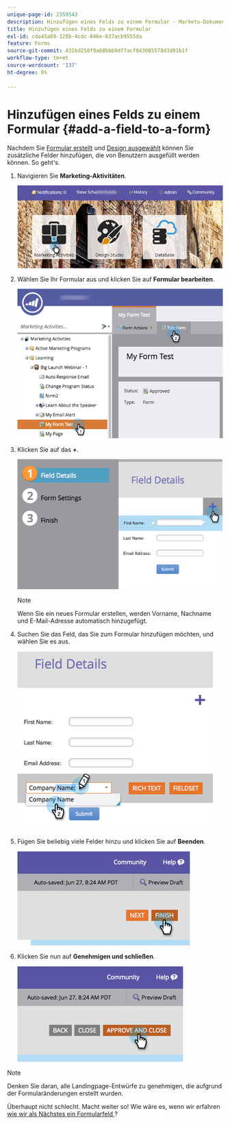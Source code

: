 ```yaml
---
unique-page-id: 2359543
description: Hinzufügen eines Felds zu einem Formular - Marketo-Dokumente - Produktdokumentation
title: Hinzufügen eines Felds zu einem Formular
exl-id: cda45a69-128b-4cdc-846e-637acb9555da
feature: Forms
source-git-commit: 431bd258f9a68bbb9df7acf043085578d3d91b1f
workflow-type: tm+mt
source-wordcount: '137'
ht-degree: 0%

---
```


# Hinzufügen eines Felds zu einem Formular {#add-a-field-to-a-form}

Nachdem Sie [Formular erstellt](/help/marketo/product-docs/demand-generation/forms/creating-a-form/create-a-form.md) und [Design ausgewählt](/help/marketo/product-docs/demand-generation/forms/creating-a-form/select-a-form-theme.md) können Sie zusätzliche Felder hinzufügen, die von Benutzern ausgefüllt werden können. So geht&#39;s.

1. Navigieren Sie **Marketing-Aktivitäten**.

   ![](assets/login-marketing-activities-2.png)

1. Wählen Sie Ihr Formular aus und klicken Sie auf **Formular bearbeiten**.

   ![](assets/editform-1.png)

1. Klicken Sie auf das **+**.

   ![](assets/image2014-9-15-17-18-17.png)

   >[!NOTE]
   >
   >Wenn Sie ein neues Formular erstellen, werden Vorname, Nachname und E-Mail-Adresse automatisch hinzugefügt.

1. Suchen Sie das Feld, das Sie zum Formular hinzufügen möchten, und wählen Sie es aus.

   ![](assets/image2014-9-15-17-3a18-3a26.png)

1. Fügen Sie beliebig viele Felder hinzu und klicken Sie auf **Beenden**.

   ![](assets/image2014-9-15-17-3a18-3a35.png)

1. Klicken Sie nun auf **Genehmigen und schließen**.

   ![](assets/image2014-9-15-17-3a18-3a43.png)

>[!NOTE]
>
>Denken Sie daran, alle Landingpage-Entwürfe zu genehmigen, die aufgrund der Formularänderungen erstellt wurden.

Überhaupt nicht schlecht. Macht weiter so! Wie wäre es, wenn wir erfahren[ wie wir als Nächstes ein Formularfeld ](/help/marketo/product-docs/demand-generation/forms/creating-a-form/make-a-form-field-required.md)?
